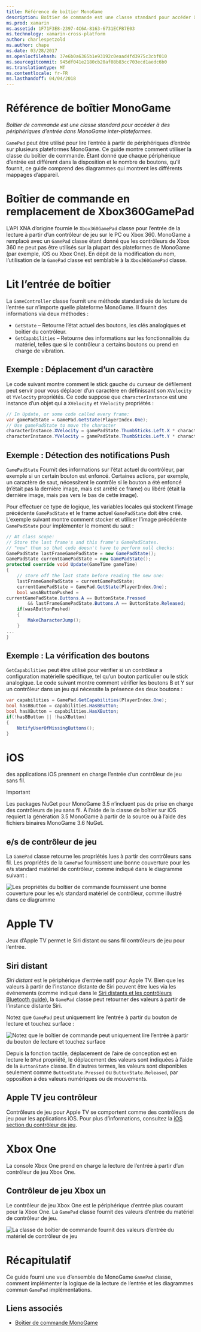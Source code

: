 ```yaml
---
title: Référence de boîtier MonoGame
description: Boîtier de commande est une classe standard pour accéder à des périphériques d’entrée dans MonoGame inter-plateformes.
ms.prod: xamarin
ms.assetid: 1F71F3E8-2397-4C6A-8163-6731ECFB7E03
ms.technology: xamarin-cross-platform
author: charlespetzold
ms.author: chape
ms.date: 03/28/2017
ms.openlocfilehash: 37e6b0a6365b1e93192c0eaad4fd3975c3cbf010
ms.sourcegitcommit: 945df041e2180cb20af08b83cc703ecd1aedc6b0
ms.translationtype: MT
ms.contentlocale: fr-FR
ms.lasthandoff: 04/04/2018
---
```

# <a name="monogame-gamepad-reference"></a>Référence de boîtier MonoGame

_Boîtier de commande est une classe standard pour accéder à des périphériques d’entrée dans MonoGame inter-plateformes._

`GamePad` peut être utilisé pour lire l’entrée à partir de périphériques d’entrée sur plusieurs plateformes MonoGame. Ce guide montre comment utiliser la classe du boîtier de commande. Étant donné que chaque périphérique d’entrée est différent dans la disposition et le nombre de boutons, qu'il fournit, ce guide comprend des diagrammes qui montrent les différents mappages d’appareil.


# <a name="gamepad-as-a-replacement-for-xbox360gamepad"></a>Boîtier de commande en remplacement de Xbox360GamePad

L’API XNA d’origine fournie le `Xbox360GamePad` classe pour l’entrée de la lecture à partir d’un contrôleur de jeu sur le PC ou Xbox 360. MonoGame a remplacé avec un `GamePad` classe étant donné que les contrôleurs de Xbox 360 ne peut pas être utilisés sur la plupart des plateformes de MonoGame (par exemple, iOS ou Xbox One). En dépit de la modification du nom, l’utilisation de la `GamePad` classe est semblable à la `Xbox360GamePad` classe.


# <a name="reading-input-from-gamepad"></a>Lit l’entrée de boîtier

La `GameController` classe fournit une méthode standardisée de lecture de l’entrée sur n’importe quelle plateforme MonoGame. Il fournit des informations via deux méthodes :

 - `GetState` – Retourne l’état actuel des boutons, les clés analogiques et boîtier du contrôleur.
 - `GetCapabilities` – Retourne des informations sur les fonctionnalités du matériel, telles que si le contrôleur a certains boutons ou prend en charge de vibration.


## <a name="example-moving-a-character"></a>Exemple : Déplacement d’un caractère

Le code suivant montre comment le stick gauche du curseur de défilement peut servir pour vous déplacer d’un caractère en définissant son `XVelocity` et `YVelocity` propriétés. Ce code suppose que `characterInstance` est une instance d’un objet qui a `XVelocity` et `YVelocity` propriétés :


```csharp
// In Update, or some code called every frame:
var gamePadState = GamePad.GetState(PlayerIndex.One);
// Use gamePadState to move the character
characterInstance.XVelocity = gamePadState.ThumbSticks.Left.X * characterInstance.MaxSpeed;
characterInstance.YVelocity = gamePadState.ThumbSticks.Left.Y * characterInstance.MaxSpeed;
```


## <a name="example-detecting-pushes"></a>Exemple : Détection des notifications Push

`GamePadState` Fournit des informations sur l’état actuel du contrôleur, par exemple si un certain bouton est enfoncé. Certaines actions, par exemple, un caractère de saut, nécessitent le contrôle si le bouton a été enfoncé (n’était pas la dernière image, mais est arrêté ce frame) ou libéré (était la dernière image, mais pas vers le bas de cette image). 

Pour effectuer ce type de logique, les variables locales qui stockent l’image précédente `GamePadState` et le frame actuel `GamePadState` doit être créé. L’exemple suivant montre comment stocker et utiliser l’image précédente `GamePadState` pour implémenter le moment du saut :


```csharp
// At class scope:
// Store the last frame's and this frame's GamePadStates.
// "new" them so that code doesn't have to perform null checks:
GamePadState lastFrameGamePadState = new GamePadState();
GamePadState currentGamePadState = new GamePadState();
protected override void Update(GameTime gameTime)
{
    // store off the last state before reading the new one:
    lastFrameGamePadState = currentGamePadState;
    currentGamePadState = GamePad.GetState(PlayerIndex.One);
    bool wasAButtonPushed = 
currentGamePadState.Buttons.A == ButtonState.Pressed
        && lastFrameGamePadState.Buttons.A == ButtonState.Released;
    if(wasAButtonPushed)
    {
        MakeCharacterJump();
    }
...
}
```


## <a name="example-checking-for-buttons"></a>Exemple : La vérification des boutons

`GetCapabilities` peut être utilisé pour vérifier si un contrôleur a configuration matérielle spécifique, tel qu’un bouton particulier ou le stick analogique. Le code suivant montre comment vérifier les boutons B et Y sur un contrôleur dans un jeu qui nécessite la présence des deux boutons :


```csharp
var capabilities = GamePad.GetCapabilities(PlayerIndex.One);
bool hasBButton = capabilities.HasBButton;
bool hasXButton = capabilities.HasXButton;
if(!hasBButton || !hasXButton)
{
    NotifyUserOfMissingButtons();
}
```


# <a name="ios"></a>iOS

des applications iOS prennent en charge l’entrée d’un contrôleur de jeu sans fil.

> [!IMPORTANT]
> Les packages NuGet pour MonoGame 3.5 n’incluent pas de prise en charge des contrôleurs de jeu sans fil. À l’aide de la classe de boîtier sur iOS requiert la génération 3.5 MonoGame à partir de la source ou à l’aide des fichiers binaires MonoGame 3.6 NuGet. 



## <a name="ios-game-controller"></a>e/s de contrôleur de jeu

La `GamePad` classe retourne les propriétés lues à partir des contrôleurs sans fil. Les propriétés de la `GamePad` fournissent une bonne couverture pour les e/s standard matériel de contrôleur, comme indiqué dans le diagramme suivant :

![](input-images/image1.png "Les propriétés du boîtier de commande fournissent une bonne couverture pour les e/s standard matériel de contrôleur, comme illustré dans ce diagramme")


# <a name="apple-tv"></a>Apple TV

Jeux d’Apple TV permet le Siri distant ou sans fil contrôleurs de jeu pour l’entrée.


## <a name="siri-remote"></a>Siri distant

*Siri distant* est le périphérique d’entrée natif pour Apple TV. Bien que les valeurs à partir de l’instance distante de Siri peuvent être lues via les événements (comme indiqué dans le [Siri distants et les contrôleurs Bluetooth guide](~/ios/tvos/platform/remote-bluetooth.md)), la `GamePad` classe peut retourner des valeurs à partir de l’instance distante Siri.

Notez que `GamePad` peut uniquement lire l’entrée à partir du bouton de lecture et touchez surface : 

![](input-images/image2.png "Notez que le boîtier de commande peut uniquement lire l’entrée à partir du bouton de lecture et touchez surface")

Depuis la fonction tactile, déplacement de l’aire de conception est en lecture le `DPad` propriété, le déplacement des valeurs sont indiquées à l’aide de la `ButtonState` classe. En d’autres termes, les valeurs sont disponibles seulement comme `ButtonState.Pressed` ou `ButtonState.Released`, par opposition à des valeurs numériques ou de mouvements.


## <a name="apple-tv-game-controller"></a>Apple TV jeu contrôleur

Contrôleurs de jeu pour Apple TV se comportent comme des contrôleurs de jeu pour les applications iOS. Pour plus d’informations, consultez la [iOS section du contrôleur de jeu](#iOS_Game_Controller). 


# <a name="xbox-one"></a>Xbox One

La console Xbox One prend en charge la lecture de l’entrée à partir d’un contrôleur de jeu Xbox One.


## <a name="xbox-one-game-controller"></a>Contrôleur de jeu Xbox un

Le contrôleur de jeu Xbox One est le périphérique d’entrée plus courant pour la Xbox One. La `GamePad` classe fournit des valeurs d’entrée du matériel de contrôleur de jeu.

![](input-images/image3.png "La classe de boîtier de commande fournit des valeurs d’entrée du matériel de contrôleur de jeu")


# <a name="summary"></a>Récapitulatif

Ce guide fourni une vue d’ensemble de MonoGame `GamePad` classe, comment implémenter la logique de la lecture de l’entrée et les diagrammes commun `GamePad` implémentations.

## <a name="related-links"></a>Liens associés

- [Boîtier de commande MonoGame](http://www.monogame.net/documentation/?page=T_Microsoft_Xna_Framework_Input_GamePad)
